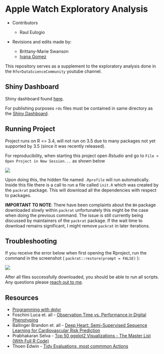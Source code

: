 # Apple Watch Exploratory Analysis

+ Contributors
	+ Raul Eulogio

+ Revisions and edits made by:
    + Brittany-Marie Swanson
    + [Ivana Gomez](https://www.linkedin.com/in/ivana-gomez-71ba04155)

This repository serves as a supplement to the exploratory analysis done in the `RforDataScienceCommunity` youtube channel. 

## Shiny Dashboard

Shiny dashboard found [here](https://raviolli77.shinyapps.io/apple_watch_dashboard/#). 

For publishing purposes `rds` files must be contained in same directory as the [Shiny Dashboard](https://rstudio.github.io/shinydashboard/). 


## Running Project

Project runs on R <= 3.4, will not run on 3.5 due to many packages not yet supported by 3.5 (since it was recently released). 

For reproducibility, when starting this project open *Rstudio* and go to `File > Open Project in New Session...` as shown below

<img src="https://raw.githubusercontent.com/raviolli77/apple_watch_data_analysis/master/reports/figures/10_open_project.png" />


Upon doing this, the hidden file named `.Rprofile` will run automatically. Inside this file there is a call to run a file called `init.R` which was created by the `packrat` package. This will download all the dependencies with respect to packages.

**IMPORTANT TO NOTE**: There have been complaints about the `BH` package downloaded slowly within `packrat` unfortunately this might be the case when doing the previous command. The issue is still currently being discussed by maintainers of the `packrat` package. If the wait time to download remains significant, I might remove `packrat` in later iterations.

## Troubleshooting

If you receive the error below when first opening the Rproject, run the command in the screenshot ( `packrat::restore(prompt = FALSE)` ):

<img src="https://raw.githubusercontent.com/raviolli77/apple_watch_data_analysis/master/reports/figures/11_packrat_fix.png" />

After all files successfully downloaded, you should be able to run all scripts. Any questions please [reach out to me](https://www.linkedin.com/in/raul-eulogio/).


## Resources

+ [Programming with dplyr](https://dplyr.tidyverse.org/articles/programming.html)
+ Foschini Luca et. all - [Observation Time vs. Performance in Digital Phenotyping](https://evidation.com/wp-content/uploads/2017/10/observation-time-vs-performance-in-digital-phenotyping.pdf)
+ Ballinger Brandon  et. all - [Deep Heart: Semi-Supervised Sequence Learning for Cardiovascular Risk Prediction](https://arxiv.org/pdf/1802.02511.pdf)
+ Prabhakaran Selva - [Top 50 ggplot2 Visualizations - The Master List (With Full R Code)](http://r-statistics.co/Top50-Ggplot2-Visualizations-MasterList-R-Code.html)
+ Thoen Edwin - [Tidy Evaluations, most commmon Actions](https://edwinth.github.io/blog/dplyr-recipes/)
